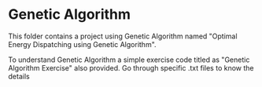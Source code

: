 # Genetic Algorithm
This folder contains a project using Genetic Algorithm named "Optimal Energy Dispatching using Genetic Algorithm".

To understand Genetic Algorithm a simple exercise code titled as "Genetic Algorithm Exercise" also provided.
Go through specific .txt files to know the details
